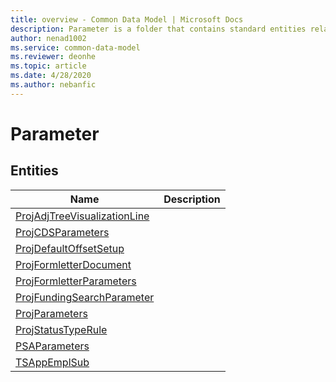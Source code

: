 ```yaml
---
title: overview - Common Data Model | Microsoft Docs
description: Parameter is a folder that contains standard entities related to the Common Data Model.
author: nenad1002
ms.service: common-data-model
ms.reviewer: deonhe
ms.topic: article
ms.date: 4/28/2020
ms.author: nebanfic
---
```


# Parameter


## Entities

|Name|Description|
|---|---|
|[ProjAdjTreeVisualizationLine](ProjAdjTreeVisualizationLine.md)||
|[ProjCDSParameters](ProjCDSParameters.md)||
|[ProjDefaultOffsetSetup](ProjDefaultOffsetSetup.md)||
|[ProjFormletterDocument](ProjFormletterDocument.md)||
|[ProjFormletterParameters](ProjFormletterParameters.md)||
|[ProjFundingSearchParameter](ProjFundingSearchParameter.md)||
|[ProjParameters](ProjParameters.md)||
|[ProjStatusTypeRule](ProjStatusTypeRule.md)||
|[PSAParameters](PSAParameters.md)||
|[TSAppEmplSub](TSAppEmplSub.md)||
